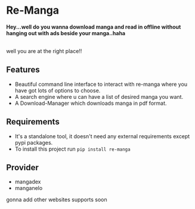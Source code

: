 # Re-Manga

<strong> Hey...well do you wanna download manga and read in offline without hanging out with ads beside your manga..haha</strong>

</br>well you are at the right place!!

## Features

- Beautiful command line interface to interact with re-manga where you have got lots of options to choose.
- A search engine where u can have a list of desired manga you want.
- A Download-Manager which downloads manga in pdf format.

## Requirements

- It's a standalone tool, it doesn't need any external requirements except pypi packages.
- To install this project run `pip install re-manga` 

           
## Provider

- mangadex
- manganelo

gonna add other websites supports soon
